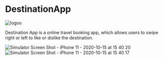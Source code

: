 # DestinationApp
![logoo](https://user-images.githubusercontent.com/30959025/96109502-51b07b80-0efc-11eb-9235-c12216174b99.png)

Destination App is a online travel booking app, which allows users to swipe right or left to like or dislike the destination.

![Simulator Screen Shot - iPhone 11 - 2020-10-15 at 15 40 20](https://user-images.githubusercontent.com/30959025/96110876-1747de00-0efe-11eb-93dd-3be872647cb8.png)
![Simulator Screen Shot - iPhone 11 - 2020-10-15 at 15 40 17](https://user-images.githubusercontent.com/30959025/96110882-1c0c9200-0efe-11eb-93d8-e4694c1b4944.png)
